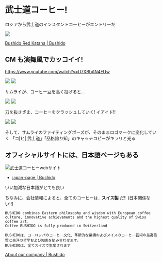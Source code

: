 # 武士道コーヒー!

ロシアから武士道のインスタントコーヒーがエントリーだ

![](busido_coffee_website_en.png)

[Bushido Red Katana | Bushido](https://bushido-coffee.com/en/bushido-red-katana)

## CM も演舞風でカッコイイ!

https://www.youtube.com/watch?v=U7XBbAN4EUw

![](cm1.png)
![](cm2.png)

サムライが、コーヒー豆を高く投げると...

![](cm3.png)
![](cm4.png)

刀を抜きざま、コーヒーをクラッシュしていく! イアイド!!

![](cm5.png)
![](cm6.png)

そして、サムライのファイティングポーズが、そのままロゴマークに変化していく
「コ|ヒ| 武士道」「品格誇り知」のキャッチコピーがキラリと光る

<div style="page-break-after: always;"></div>

## オフィシャルサイトには、日本語ページもある

![武士道コーヒーwebサイト](busido_coffee_website.jpg)
- [japan-page | Bushido](https://www.bushido-coffee.com/en/node/7)

いい加減な日本語がとても良い

ちなみに、会社情報によると、全てのコーヒーは.. **スイス製** だ!!
(日本関係ない!!)

```
BUSHIDO combines Eastern philosophy and wisdom with European coffee culture, innovative achievements and the highest quality of Swiss coffee art.
Coffee BUSHIDO is fully produced in Switzerland
```

```
BUSHIDOは、ヨーロッパのコーヒー文化、革新的な業績およびスイスのコーヒー芸術の最高品質と東洋の哲学および知恵を組み合わせます。
BUSHIDOは、全てスイスで生産されます
```

[About our company | Bushido](https://bushido-coffee.com/en/about-our-company)
